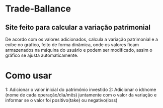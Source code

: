 # Trade-Ballance

## Site feito para calcular a variação patrimonial

De acordo com os valores adicionados, calcula a variação patrimonial e a exibe no gráfico, feito de forma dinâmica, onde os valores ficam armazenados na máquina do usuário e podem ser modificado, assim o gráfico se ajusta automaticamente.

# Como usar
1: Adicionar o valor inicial do patrimônio investido
2: Adicionar o id/nome (nome de cada operação/dia/mês) juntamente com o valor da variação e informar se o valor foi positivo(take) ou negativo(loss)

